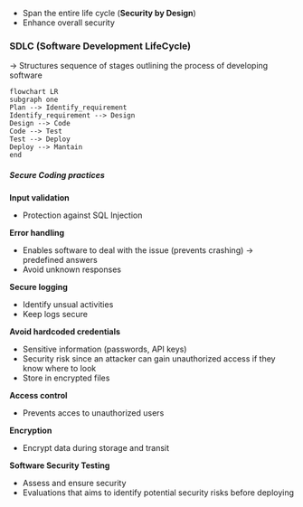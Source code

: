 - Span the entire life cycle (**Security by Design**)
- Enhance overall security
### SDLC (Software Development LifeCycle)

-> Structures sequence of stages outlining the process of developing software

```mermaid
flowchart LR
subgraph one
Plan --> Identify_requirement
Identify_requirement --> Design
Design --> Code
Code --> Test
Test --> Deploy
Deploy --> Mantain
end

```

##### Secure Coding practices

**Input validation**
- Protection against SQL Injection

**Error handling**
- Enables software to deal with the issue (prevents crashing) -> predefined answers
- Avoid unknown responses

**Secure logging**
- Identify unsual activities
- Keep logs secure

**Avoid hardcoded credentials**
- Sensitive information (passwords, API keys)
- Security risk since an attacker can gain unauthorized access if they know where to look
- Store in encrypted files

**Access control**
- Prevents acces to unauthorized users

**Encryption**
- Encrypt data during storage and transit

**Software Security Testing**
- Assess and ensure security
- Evaluations that aims to identify potential security risks before deploying